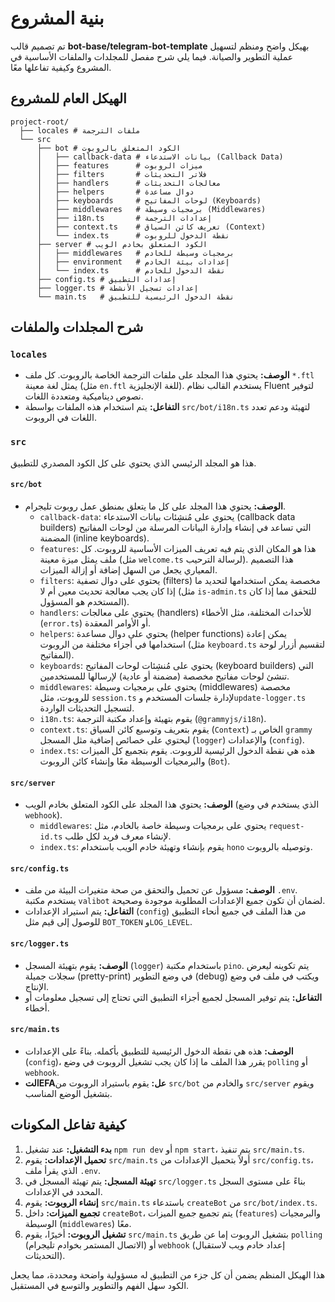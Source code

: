 
# بنية المشروع

تم تصميم قالب **bot-base/telegram-bot-template** بهيكل واضح ومنظم لتسهيل عملية التطوير والصيانة. فيما يلي شرح مفصل للمجلدات والملفات الأساسية في المشروع وكيفية تفاعلها معًا.

## الهيكل العام للمشروع

```
project-root/
  ├── locales # ملفات الترجمة
  └── src
      ├── bot # الكود المتعلق بالروبوت
      │   ├── callback-data # بيانات الاستدعاء (Callback Data)
      │   ├── features      # ميزات الروبوت
      │   ├── filters       # فلاتر التحديثات
      │   ├── handlers      # معالجات التحديثات
      │   ├── helpers       # دوال مساعدة
      │   ├── keyboards     # لوحات المفاتيح (Keyboards)
      │   ├── middlewares   # برمجيات وسيطة (Middlewares)
      │   ├── i18n.ts       # إعدادات الترجمة
      │   ├── context.ts    # تعريف كائن السياق (Context)
      │   └── index.ts      # نقطة الدخول للروبوت
      ├── server # الكود المتعلق بخادم الويب
      │   ├── middlewares   # برمجيات وسيطة للخادم
      │   ├── environment   # إعدادات بيئة الخادم
      │   └── index.ts      # نقطة الدخول للخادم
      ├── config.ts # إعدادات التطبيق
      ├── logger.ts # إعدادات تسجيل الأنشطة
      └── main.ts   # نقطة الدخول الرئيسية للتطبيق
```

## شرح المجلدات والملفات

### `locales`

-   **الوصف:** يحتوي هذا المجلد على ملفات الترجمة الخاصة بالروبوت. كل ملف `*.ftl` يمثل لغة معينة (مثل `en.ftl` للغة الإنجليزية). يستخدم القالب نظام Fluent لتوفير نصوص ديناميكية ومتعددة اللغات.
-   **التفاعل:** يتم استخدام هذه الملفات بواسطة `src/bot/i18n.ts` لتهيئة ودعم تعدد اللغات في الروبوت.

### `src`

هذا هو المجلد الرئيسي الذي يحتوي على كل الكود المصدري للتطبيق.

#### `src/bot`

-   **الوصف:** يحتوي هذا المجلد على كل ما يتعلق بمنطق عمل روبوت تليجرام.
    -   `callback-data`: يحتوي على مُنشِئات بيانات الاستدعاء (callback data builders) التي تساعد في إنشاء وإدارة البيانات المرسلة من لوحات المفاتيح المضمنة (inline keyboards).
    -   `features`: هذا هو المكان الذي يتم فيه تعريف الميزات الأساسية للروبوت. كل ملف يمثل ميزة معينة (مثل `welcome.ts` لرسالة الترحيب). هذا التصميم المعياري يجعل من السهل إضافة أو إزالة الميزات.
    -   `filters`: يحتوي على دوال تصفية (filters) مخصصة يمكن استخدامها لتحديد ما إذا كان يجب معالجة تحديث معين أم لا (مثل `is-admin.ts` للتحقق مما إذا كان المستخدم هو المسؤول).
    -   `handlers`: يحتوي على معالجات (handlers) للأحداث المختلفة، مثل الأخطاء (`error.ts`) أو الأوامر المعقدة.
    -   `helpers`: يحتوي على دوال مساعدة (helper functions) يمكن إعادة استخدامها في أجزاء مختلفة من الروبوت (مثل `keyboard.ts` لتقسيم أزرار لوحة المفاتيح).
    -   `keyboards`: يحتوي على مُنشِئات لوحات المفاتيح (keyboard builders) التي تنشئ لوحات مفاتيح مخصصة (مضمنة أو عادية) لإرسالها للمستخدمين.
    -   `middlewares`: يحتوي على برمجيات وسيطة (middlewares) مخصصة للروبوت، مثل `session.ts` لإدارة جلسات المستخدم و`update-logger.ts` لتسجيل التحديثات الواردة.
    -   `i18n.ts`: يقوم بتهيئة وإعداد مكتبة الترجمة (`@grammyjs/i18n`).
    -   `context.ts`: يقوم بتعريف وتوسيع كائن السياق (`Context`) الخاص بـ `grammy` ليحتوي على خصائص إضافية مثل المسجل (`logger`) والإعدادات (`config`).
    -   `index.ts`: هذه هي نقطة الدخول الرئيسية للروبوت. يقوم بتجميع كل الميزات والبرمجيات الوسيطة معًا وإنشاء كائن الروبوت (`Bot`).

#### `src/server`

-   **الوصف:** يحتوي هذا المجلد على الكود المتعلق بخادم الويب (الذي يستخدم في وضع `webhook`).
    -   `middlewares`: يحتوي على برمجيات وسيطة خاصة بالخادم، مثل `request-id.ts` لإنشاء معرف فريد لكل طلب.
    -   `index.ts`: يقوم بإنشاء وتهيئة خادم الويب باستخدام `hono` وتوصيله بالروبوت.

#### `src/config.ts`

-   **الوصف:** مسؤول عن تحميل والتحقق من صحة متغيرات البيئة من ملف `.env`. يستخدم مكتبة `valibot` لضمان أن تكون جميع الإعدادات المطلوبة موجودة وصحيحة.
-   **التفاعل:** يتم استيراد الإعدادات (`config`) من هذا الملف في جميع أنحاء التطبيق للوصول إلى قيم مثل `BOT_TOKEN` و`LOG_LEVEL`.

#### `src/logger.ts`

-   **الوصف:** يقوم بتهيئة المسجل (`logger`) باستخدام مكتبة `pino`. يتم تكوينه ليعرض سجلات جميلة (pretty-print) في وضع التطوير (debug) ويكتب في ملف في وضع الإنتاج.
-   **التفاعل:** يتم توفير المسجل لجميع أجزاء التطبيق التي تحتاج إلى تسجيل معلومات أو أخطاء.

#### `src/main.ts`

-   **الوصف:** هذه هي نقطة الدخول الرئيسية للتطبيق بأكمله. بناءً على الإعدادات (`config`)، يقرر هذا الملف ما إذا كان يجب تشغيل الروبوت في وضع `polling` أو `webhook`.
-   **التEFAعل:** يقوم باستيراد الروبوت من `src/bot` والخادم من `src/server` ويقوم بتشغيل الوضع المناسب.

## كيفية تفاعل المكونات

1.  **بدء التشغيل:** عند تشغيل `npm run dev` أو `npm start`، يتم تنفيذ `src/main.ts`.
2.  **تحميل الإعدادات:** يقوم `src/main.ts` أولاً بتحميل الإعدادات من `src/config.ts`، الذي يقرأ ملف `.env`.
3.  **تهيئة المسجل:** يتم تهيئة المسجل في `src/logger.ts` بناءً على مستوى السجل المحدد في الإعدادات.
4.  **إنشاء الروبوت:** يقوم `src/main.ts` باستدعاء `createBot` من `src/bot/index.ts`.
5.  **تجميع الميزات:** داخل `createBot`، يتم تجميع جميع الميزات (`features`) والبرمجيات الوسيطة (`middlewares`) معًا.
6.  **تشغيل الروبوت:** أخيرًا، يقوم `src/main.ts` بتشغيل الروبوت إما عن طريق `polling` (الاتصال المستمر بخوادم تليجرام) أو `webhook` (إعداد خادم ويب لاستقبال التحديثات).

هذا الهيكل المنظم يضمن أن كل جزء من التطبيق له مسؤولية واضحة ومحددة، مما يجعل الكود سهل الفهم والتطوير والتوسع في المستقبل.
